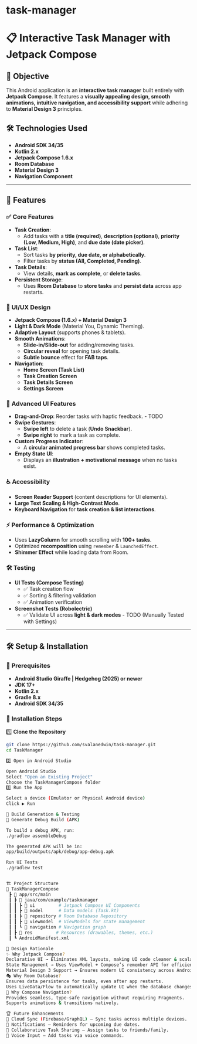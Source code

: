 # task-manager
# 📋 Interactive Task Manager with Jetpack Compose

## 🚀 Objective
This Android application is an **interactive task manager** built entirely with **Jetpack Compose**. It features a **visually appealing design, smooth animations, intuitive navigation, and accessibility support** while adhering to **Material Design 3** principles.

## 🛠️ Technologies Used
- **Android SDK 34/35**
- **Kotlin 2.x**
- **Jetpack Compose 1.6.x**
- **Room Database**
- **Material Design 3**
- **Navigation Component**

---

## 🎯 Features

### ✅ **Core Features**
- **Task Creation**:
    - Add tasks with a **title (required)**, **description (optional)**, **priority (Low, Medium, High)**, and **due date (date picker)**.
- **Task List**:
    - Sort tasks **by priority, due date, or alphabetically**.
    - Filter tasks by **status (All, Completed, Pending)**.
- **Task Details**:
    - View details, **mark as complete**, or **delete tasks**.
- **Persistent Storage**:
    - Uses **Room Database** to **store tasks** and **persist data** across app restarts.

### 🎨 **UI/UX Design**
- **Jetpack Compose (1.6.x) + Material Design 3**
- **Light & Dark Mode** (Material You, Dynamic Theming).
- **Adaptive Layout** (supports phones & tablets).
- **Smooth Animations**:
    - **Slide-in/Slide-out** for adding/removing tasks.
    - **Circular reveal** for opening task details.
    - **Subtle bounce** effect for **FAB taps**.
- **Navigation**:
    - **Home Screen (Task List)**
    - **Task Creation Screen**
    - **Task Details Screen**
    - **Settings Screen**

### 🚀 **Advanced UI Features**
- **Drag-and-Drop**: Reorder tasks with haptic feedback. - TODO 
- **Swipe Gestures**:
    - **Swipe left** to delete a task (**Undo Snackbar**).
    - **Swipe right** to mark a task as complete.
- **Custom Progress Indicator**:
    - A **circular animated progress bar** shows completed tasks.
- **Empty State UI**:
    - Displays an **illustration + motivational message** when no tasks exist.

### ♿ **Accessibility**
- **Screen Reader Support** (content descriptions for UI elements).
- **Large Text Scaling & High-Contrast Mode**.
- **Keyboard Navigation** for **task creation & list interactions**.

### ⚡ **Performance & Optimization**
- Uses **LazyColumn** for smooth scrolling with **100+ tasks**.
- Optimized **recomposition** using `remember` & `LaunchedEffect`.
- **Shimmer Effect** while loading data from Room.

### 🛠 **Testing**
- **UI Tests (Compose Testing)**
    - ✅ Task creation flow
    - ✅ Sorting & filtering validation
    - ✅ Animation verification
- **Screenshot Tests (Robolectric)**
    - ✅ Validate UI across **light & dark modes** - TODO (Manually Tested with Settings)

---

## 🛠 **Setup & Installation**

### 📌 **Prerequisites**
- **Android Studio Giraffe | Hedgehog (2025) or newer**
- **JDK 17+**
- **Kotlin 2.x**
- **Gradle 8.x**
- **Android SDK 34/35**

### 🔧 **Installation Steps**

1️⃣ **Clone the Repository**
```sh
git clone https://github.com/svalanedwin/task-manager.git
cd TaskManager

2️⃣ Open in Android Studio

Open Android Studio
Select "Open an Existing Project"
Choose the TaskManagerCompose folder
3️⃣ Run the App

Select a device (Emulator or Physical Android device)
Click ▶️ Run

🔨 Build Generation & Testing
🔧 Generate Debug Build (APK)

To build a debug APK, run:
./gradlew assembleDebug

The generated APK will be in:
app/build/outputs/apk/debug/app-debug.apk

Run UI Tests
./gradlew test


🏗 Project Structure
📂 TaskManagerCompose
 ┣ 📂 app/src/main
 ┃ ┣ 📂 java/com/example/taskmanager
 ┃ ┃ ┣ 📂 ui         # Jetpack Compose UI Components
 ┃ ┃ ┣ 📂 model      # Data models (Task.kt)
 ┃ ┃ ┣ 📂 repository # Room Database Repository
 ┃ ┃ ┣ 📂 viewmodel  # ViewModels for state management
 ┃ ┃ ┗ 📂 navigation # Navigation graph
 ┃ ┣ 📂 res         # Resources (drawables, themes, etc.)
 ┃ ┗ AndroidManifest.xml

🔮 Design Rationale
✨ Why Jetpack Compose?
Declarative UI → Eliminates XML layouts, making UI code cleaner & scalable.
State Management → Uses ViewModel + Compose’s remember API for efficient recomposition.
Material Design 3 Support → Ensures modern UI consistency across Android devices.
🎭 Why Room Database?
Ensures data persistence for tasks, even after app restarts.
Uses LiveData/Flow to automatically update UI when the database changes.
🔗 Why Compose Navigation?
Provides seamless, type-safe navigation without requiring Fragments.
Supports animations & transitions natively.

🏆 Future Enhancements
🔹 Cloud Sync (Firebase/GraphQL) – Sync tasks across multiple devices.
🔹 Notifications – Reminders for upcoming due dates.
🔹 Collaborative Task Sharing – Assign tasks to friends/family.
🔹 Voice Input – Add tasks via voice commands.
